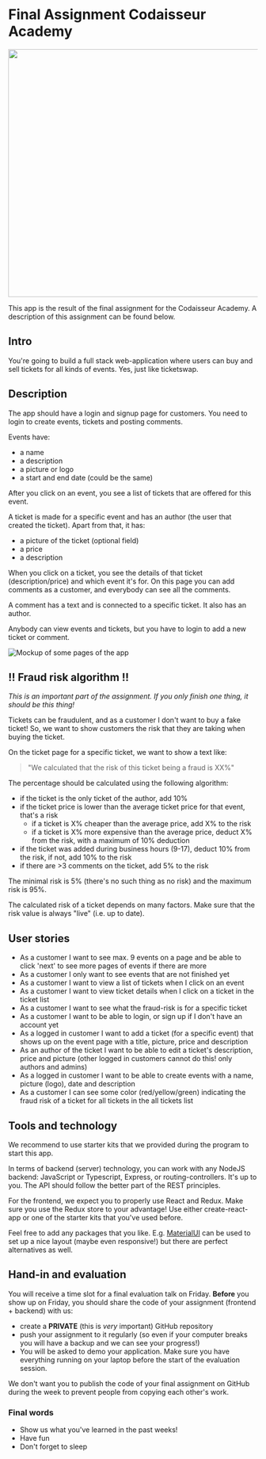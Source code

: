 # Final Assignment Codaisseur Academy

<img src="https://media.giphy.com/media/5YniZwObYKuBWaF280/giphy.gif" width="880" height="500" />

This app is the result of the final assignment for the Codaisseur Academy. A description of this assignment can be found below. 

## Intro

You're going to build a full stack web-application where users can buy and sell tickets for all kinds of events. Yes, just like ticketswap.

## Description

The app should have a login and signup page for customers. You need to login to create events, tickets and posting comments. 

Events have:

* a name
* a description
* a picture or logo
* a start and end date (could be the same)

After you click on an event, you see a list of tickets that are offered for this event.

A ticket is made for a specific event and has an author (the user that created the ticket). Apart from that, it has:

* a picture of the ticket (optional field)
* a price
* a description

When you click on a ticket, you see the details of that ticket (description/price) and which event it's for. On this page you can add comments as a customer, and everybody can see all the comments.

A comment has a text and is connected to a specific ticket. It also has an author. 

Anybody can view events and tickets, but you have to login to add a new ticket or comment. 

![Mockup of some pages of the app](https://cd.sseu.re/final-assignment-mockup.png)

## !! Fraud risk algorithm !!

_This is an important part of the assignment. If you only finish one thing, it should be this thing!_

Tickets can be fraudulent, and as a customer I don't want to buy a fake ticket! So, we want to show customers the risk that they are taking when buying the ticket. 

On the ticket page for a specific ticket, we want to show a text like:

> "We calculated that the risk of this ticket being a fraud is XX%"

The percentage should be calculated using the following algorithm:

* if the ticket is the only ticket of the author, add 10%
* if the ticket price is lower than the average ticket price for that event, that's a risk
	* if a ticket is X% cheaper than the average price, add X% to the risk 
	* if a ticket is X% more expensive than the average price, deduct X% from the risk, with a maximum of 10% deduction
* if the ticket was added during business hours (9-17), deduct 10% from the risk, if not, add 10% to the risk
* if there are >3 comments on the ticket, add 5% to the risk

The minimal risk is 5% (there's no such thing as no risk) and the maximum risk is 95%.

The calculated risk of a ticket depends on many factors. Make sure that the risk value is always "live" (i.e. up to date).

## User stories

* As a customer I want to see max. 9 events on a page and be able to click 'next' to see more pages of events if there are more
* As a customer I only want to see events that are not finished yet
* As a customer I want to view a list of tickets when I click on an event
* As a customer I want to view ticket details when I click on a ticket in the ticket list
* As a customer I want to see what the fraud-risk is for a specific ticket
* As a customer I want to be able to login, or sign up if I don't have an account yet
* As a logged in customer I want to add a ticket (for a specific event) that shows up on the event page with a title, picture, price and description
* As an author of the ticket I want to be able to edit a ticket's description, price and picture (other logged in customers cannot do this! only authors and admins)
* As a logged in customer I want to be able to create events with a name, picture (logo), date and description
* As a customer I can see some color (red/yellow/green) indicating the fraud risk of a ticket for all tickets in the all tickets list

## Tools and technology

We recommend to use starter kits that we provided during the program to start this app.

In terms of backend (server) technology, you can work with any NodeJS backend: JavaScript or Typescript, Express, or routing-controllers. It's up to you. The API should follow the better part of the REST principles. 

For the frontend, we expect you to properly use React and Redux. Make sure you use the Redux store to your advantage! Use either create-react-app or one of the starter kits that you've used before. 

Feel free to add any packages that you like. E.g. [MaterialUI](https://material-ui.com) can be used to set up a nice layout (maybe even responsive!) but there are perfect alternatives as well.

## Hand-in and evaluation

You will receive a time slot for a final evaluation talk on Friday. **Before** you show up on Friday, you should share the code of your assignment (frontend + backend) with us:

* create a **PRIVATE** (this is _very_ important) GitHub repository
* push your assignment to it regularly (so even if your computer breaks you will have a backup and we can see your progress!)
* You will be asked to demo your application. Make sure you have everything running on your laptop before the start of the evaluation session.

We don't want you to publish the code of your final assignment on GitHub during the week to prevent people from copying each other's work. 

### Final words

* Show us what you've learned in the past weeks!
* Have fun
* Don't forget to sleep